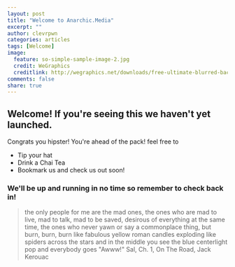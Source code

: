 ```yaml
---
layout: post
title: "Welcome to Anarchic.Media"
excerpt: ""
author: clevrpwn
categories: articles
tags: [Welcome]
image:
  feature: so-simple-sample-image-2.jpg
  credit: WeGraphics
  creditlink: http://wegraphics.net/downloads/free-ultimate-blurred-background-pack/
comments: false
share: true
---
```



## Welcome! If you're seeing this we haven't yet launched.

Congrats you hipster! You're ahead of the pack! feel free to

* Tip your hat
* Drink a Chai Tea
* Bookmark us and check us out soon!

### We'll be up and running in no time so remember to check back in!


> the only people for me are the mad ones, the ones who are mad to live, mad to talk, mad to be saved, desirous of everything at the same time, the ones who never yawn or say a commonplace thing, but burn, burn, burn like fabulous yellow roman candles exploding like spiders across the stars and in the middle you see the blue centerlight pop and everybody goes "Awww!"
Sal, Ch. 1, On The Road, Jack Kerouac
